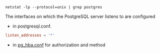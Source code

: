 
```
netstat -lp --protocol=unix | grep postgres
```

The interfaces on which the PostgreSQL server listens to are configured 

* in postgresql.conf.
```conf
listen_addresses = '*'
```
* in [pg_hba.conf](postgres-pg_hba.conf.md) for authorization and method